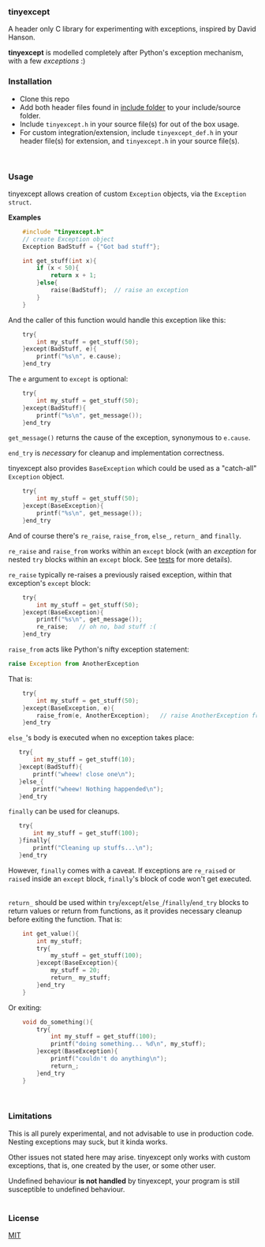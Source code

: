 ### tinyexcept

A header only C library for experimenting with exceptions, inspired by David Hanson.

****tinyexcept**** is modelled completely after Python's exception mechanism, with a few _exceptions_ :)
<br/>


### Installation
- Clone this repo
- Add both header files found in [include folder](https://github.com/ziord/tinyexcept/blob/master/include) to your include/source folder. 
- Include `tinyexcept.h` in your source file(s) for out of the box usage.
- For custom integration/extension, include `tinyexcept_def.h` in your header file(s) for extension, and `tinyexcept.h` in your source file(s).
<br/>

### Usage
tinyexcept allows creation of custom `Exception` objects, via the `Exception` `struct`.

**Examples**

```c
    #include "tinyexcept.h"
    // create Exception object
    Exception BadStuff = {"Got bad stuff"};

    int get_stuff(int x){
        if (x < 50){
            return x + 1;
        }else{
            raise(BadStuff);  // raise an exception
        }
    }
```
And the caller of this function would handle this exception like this:

```c
    try{
        int my_stuff = get_stuff(50);
    }except(BadStuff, e){
        printf("%s\n", e.cause);
    }end_try
```
The `e` argument to `except` is optional:

```c
    try{
        int my_stuff = get_stuff(50);
    }except(BadStuff){
        printf("%s\n", get_message());
    }end_try
```
`get_message()` returns the cause of the exception, synonymous to `e.cause`.

`end_try` is _necessary_ for cleanup and implementation correctness.

tinyexcept also provides `BaseException` which could be used as a "catch-all" `Exception` object.

```c
    try{
        int my_stuff = get_stuff(50);
    }except(BaseException){
        printf("%s\n", get_message());
    }end_try
```

And of course there's `re_raise`, `raise_from`, `else_`, `return_` and `finally`.

`re_raise` and `raise_from` works within an `except` block (with an _exception_ for nested `try` blocks within an `except` block. See [tests](https://github.com/ziord/tinyexcept/blob/master/tests) for more details).

`re_raise` typically re-raises a previously raised exception, within that exception's `except` block:
 
```c
    try{
        int my_stuff = get_stuff(50);
    }except(BaseException){
        printf("%s\n", get_message());
        re_raise;   // oh no, bad stuff :(
    }end_try
```
`raise_from` acts like Python's nifty exception statement:
```python 
raise Exception from AnotherException
```
That is:

```c
    try{
        int my_stuff = get_stuff(50);
    }except(BaseException, e){
        raise_from(e, AnotherException);   // raise AnotherException from previous exception 
    }end_try
```

`else_`'s body is executed when no exception takes place:


 ```c
    try{
        int my_stuff = get_stuff(10);
    }except(BadStuff){
        printf("wheew! close one\n");
    }else_{
        printf("wheew! Nothing happended\n");
    }end_try
```

`finally` can be used for cleanups.

 ```c
    try{
        int my_stuff = get_stuff(100);
    }finally{
        printf("Cleaning up stuffs...\n");
    }end_try
```

However, `finally` comes with a caveat. If exceptions are `re_raise`d or `raise`d inside an `except` block, `finally`'s block of code won't get executed.  
<br/>

`return_` should be used within `try`/`except`/`else_`/`finally`/`end_try` blocks to return values or return from functions, as it provides necessary cleanup before exiting the function.
That is:

```c
    int get_value(){
        int my_stuff;
        try{
            my_stuff = get_stuff(100);
        }except(BaseException){
            my_stuff = 20;
            return_ my_stuff;
        }end_try
    }
```

Or exiting:

```c
    void do_something(){
        try{
            int my_stuff = get_stuff(100);
            printf("doing something... %d\n", my_stuff);
        }except(BaseException){
            printf("couldn't do anything\n");
            return_;
        }end_try
    }
```
<br/>

### Limitations
This is all purely experimental, and not advisable to use in production code. 
Nesting exceptions may suck, but it kinda works.

Other issues not stated here may arise.
tinyexcept only works with custom exceptions, that is, one created by the user, or some other user.

Undefined behaviour **is not handled** by tinyexcept, your program is still susceptible to undefined behaviour.   
<br/>

### License

[MIT](https://github.com/ziord/tinyexcept/blob/master/LICENSE.txt)

